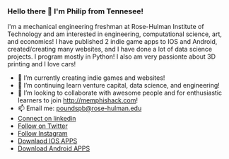 ### Hello there 👋 I'm Philip from Tennesee!

<!--
**philip-hub/philip-hub** is a ✨ _special_ ✨ repository because its `README.md` (this file) appears on your GitHub profile.

Here are some ideas to get you started:

- 🔭 I’m currently creating indie games and websites!
- 🌱 I’m continuing learn venture capital and more coding!
- 👯 I’m looking to collaborate with awesome people!
- 🤔 I’m looking for help solve hard problems
- 📫 How to reach me: philipstudentemail@gmail.com
-->
I'm a mechanical engineering freshman at Rose-Hulman Institute of Technology and am interested in engineering, computational science, art, and economics!
I have published 2 indie game apps to IOS and Android, created/creating many websites, and I have done a lot of data science projects. I program mostly in Python!
I also am very passionte about 3D printing and I love cars!

- 🔭 I’m currently creating indie games and websites!
- 🌱 I’m continuing learn venture capital, data science, and engineering!
- 👯 I’m looking to collaborate with awesome people and for enthusiastic learners to join http://memphishack.com!
- 📫 Email me: poundspb@rose-hulman.edu
- [Connect on linkedin](https://www.linkedin.com/in/philip-pounds-4ab746188/)
- [Follow on Twitter](https://twitter.com/thephilippounds)
- [Follow Instagram](https://www.instagram.com/blackholefalling/)
- [Downlaod IOS APPS](https://apps.apple.com/us/developer/stanley-pounds/id1493462287)
- [Download Android APPS](https://play.google.com/store/apps/dev?id=5316371718143533186)
<!--![alt text](https://raw.githubusercontent.com/philip-hub/philip-hub/main/sleeping.png)
-->
